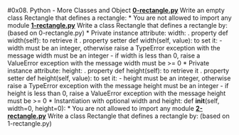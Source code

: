 #0x08. Python - More Classes and Object
**[0-rectangle.py](./0-rectangle.py)** Write an empty class Rectangle that defines a rectangle:
	* You are not allowed to import any module
**[1-rectangle.py](./1-rectangle.py)** Write a class Rectangle that defines a rectangle by: (based on 0-rectangle.py)
	* Private instance attribute: width:
		. property def width(self): to retrieve it
		. property setter def width(self, value): to set it:
			- width must be an integer, otherwise raise a TypeError exception with the message width must be an integer
			- if width is less than 0, raise a ValueError exception with the message width must be >= 0
	* Private instance attribute: height:
		. property def height(self): to retrieve it
		. property setter def height(self, value): to set it:
			- height must be an integer, otherwise raise a TypeError exception with the message height must be an integer
			- if height is less than 0, raise a ValueError exception with the message height must be >= 0
	* Instantiation with optional width and height: def __init__(self, width=0, height=0):
	* You are not allowed to import any module
**[2-rectangle.py](./2-rectangle.py)** Write a class Rectangle that defines a rectangle by: (based on 1-rectangle.py)

